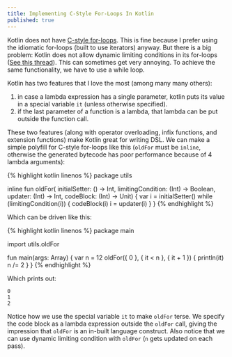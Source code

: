 ```yaml
---
title: Implementing C-Style For-Loops In Kotlin
published: true
---
```

Kotlin does not have [C-style for-loops](http://wiki.bash-hackers.org/syntax/ccmd/c_for). This is fine because I prefer using the idiomatic for-loops (built to use iterators) anyway. But there is a big problem: Kotlin does not allow dynamic limiting conditions in its for-loops ([See this thread](https://discuss.kotlinlang.org/t/for-loop-with-dynamic-condition/57)). This can sometimes get very annoying. To achieve the same functionality, we have to use a while loop.

Kotlin has two features that I love the most (among many many others):
1. in case a lambda expression has a single parameter, kotlin puts its value in a special variable `it` (unless otherwise specified).
2. if the last parameter of a function is a lambda, that lambda can be put outside the function call.

These two features (along with operator overloading, infix functions, and extension functions) make Kotlin great for writing DSL. We can make a simple polyfill for C-style for-loops like this (`oldFor` must be `inline`, otherwise the generated bytecode has poor performance because of 4 lambda arguments):

{% highlight kotlin linenos %}
package utils

inline fun oldFor(
    initialSetter: () -> Int,
    limitingCondition: (Int) -> Boolean,
    updater: (Int) -> Int,
    codeBlock: (Int) -> Unit) {
    var i = initialSetter()
    while (limitingCondition(i)) {
        codeBlock(i)
        i = updater(i)
    }
}
{% endhighlight %}

Which can be driven like this:

{% highlight kotlin linenos %}
package main

import utils.oldFor

fun main(args: Array<String>) {
    var n = 12
    oldFor({ 0 }, { it < n }, { it + 1 }) {
        println(it)
        n /= 2
    }
}
{% endhighlight %}

Which prints out:

```
0
1
2
```
Notice how we use the special variable `it` to make `oldFor` terse. We specify the code block as a lambda expression outside the `oldFor` call, giving the impression that `oldFor` is an in-built language construct. Also notice that we can use dynamic limiting condition with `oldFor` (`n` gets updated on each pass).
